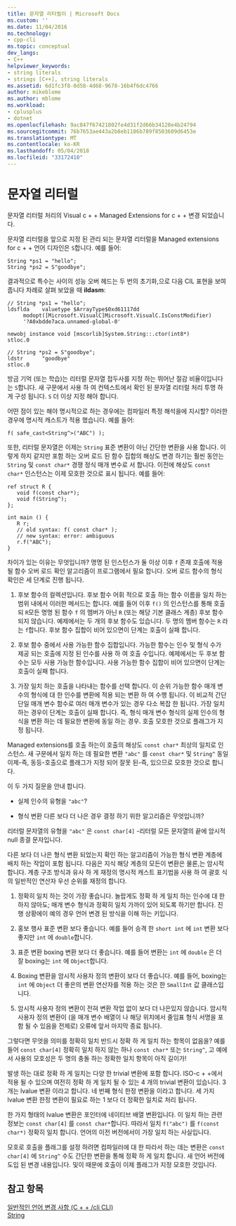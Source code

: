 ```yaml
---
title: 문자열 리터럴이 | Microsoft Docs
ms.custom: ''
ms.date: 11/04/2016
ms.technology:
- cpp-cli
ms.topic: conceptual
dev_langs:
- C++
helpviewer_keywords:
- string literals
- strings [C++], string literals
ms.assetid: 6d1fc3f8-0d58-4d68-9678-16b4f6dc4766
author: mikeblome
ms.author: mblome
ms.workload:
- cplusplus
- dotnet
ms.openlocfilehash: 9ac847f67421802fe4d31f2d66b34128e4b24794
ms.sourcegitcommit: 76b7653ae443a2b8eb1186b789f8503609d6453e
ms.translationtype: MT
ms.contentlocale: ko-KR
ms.lasthandoff: 05/04/2018
ms.locfileid: "33172410"
---
```

# <a name="string-literal"></a>문자열 리터럴
문자열 리터럴 처리의 Visual c + + Managed Extensions for c + + 변경 되었습니다.  
  
 문자열 리터럴을 앞으로 지정 된 관리 되는 문자열 리터럴을 Managed extensions for c + + 언어 디자인은 `S`합니다. 예를 들어:  
  
```  
String *ps1 = "hello";  
String *ps2 = S"goodbye";  
```  
  
 결과적으로 특수는 사이의 성능 오버 헤드는 두 번의 초기화,으로 다음 CIL 표현을 보여 줍니다 차례로 살펴 보았을 때 **ildasm**:  
  
```  
// String *ps1 = "hello";  
ldsflda    valuetype $ArrayType$0xd61117dd  
     modopt([Microsoft.VisualC]Microsoft.VisualC.IsConstModifier)   
     '?A0xbdde7aca.unnamed-global-0'  
  
newobj instance void [mscorlib]System.String::.ctor(int8*)  
stloc.0  
  
// String *ps2 = S"goodbye";  
ldstr      "goodbye"  
stloc.0  
```  
  
 방금 기억 (또는 학습)는 리터럴 문자열 접두사를 지정 하는 뛰어난 절감 비율이입니다는 `S`합니다. 새 구문에서 사용 하 여 컨텍스트에서 확인 된 문자열 리터럴 처리 투명 하 게 구성 됩니다. `S` 더 이상 지정 해야 합니다.  
  
 어떤 점이 있는 해야 명시적으로 하는 경우에는 컴파일러 특정 해석을에 지시할? 이러한 경우에 명시적 캐스트가 적용 했습니다. 예를 들어:  
  
```  
f( safe_cast<String^>("ABC") );  
```  
  
 또한, 리터럴 문자열은 이제는 `String` 표준 변환이 아닌 간단한 변환을 사용 합니다. 이렇게 하지 같지만 포함 하는 오버 로드 된 함수 집합의 해상도 변경 하기는 훨씬 동안는 `String` 및 `const char*` 경쟁 정식 매개 변수로 서 합니다. 이전에 해상도 `const char*` 인스턴스는 이제 모호한 것으로 표시 됩니다. 예를 들어:  
  
```  
ref struct R {  
   void f(const char*);  
   void f(String^);  
};  
  
int main () {  
   R r;  
   // old syntax: f( const char* );  
   // new syntax: error: ambiguous  
   r.f("ABC");   
}  
```  
  
 차이가 있는 이유는 무엇입니까? 명명 된 인스턴스가 둘 이상 이후 `f` 존재 호출에 적용 될 함수 오버 로드 확인 알고리즘이 프로그램에서 필요 합니다. 오버 로드 함수의 형식 확인은 세 단계로 진행 됩니다.  
  
1.  후보 함수의 컬렉션입니다. 후보 함수 어휘 적으로 호출 하는 함수 이름을 일치 하는 범위 내에서 이러한 메서드는 합니다. 예를 들어 이후 `f()` 의 인스턴스를 통해 호출 되 `R`모든 명명 된 함수 `f` 의 맴버가 아닌 `R` (또는 해당 기본 클래스 계층) 후보 함수 되지 않습니다. 예제에서는 두 개의 후보 함수도 있습니다. 두 명의 멤버 함수는 `R` 라는 `f`합니다. 후보 함수 집합이 비어 있으면이 단계는 호출이 실패 합니다.  
  
2.  후보 함수 중에서 사용 가능한 함수 집합입니다. 가능한 함수는 인수 및 형식 수가 제공 되는 호출에 지정 된 인수를 사용 하 여 호출 수입니다. 예제에서는 두 후보 함수는 모두 사용 가능한 함수입니다. 사용 가능한 함수 집합이 비어 있으면이 단계는 호출이 실패 합니다.  
  
3.  가장 일치 하는 호출을 나타내는 함수를 선택 합니다. 이 순위 가능한 함수 매개 변수의 형식에 대 한 인수를 변환에 적용 되는 변환 하 여 수행 됩니다. 이 비교적 간단 단일 매개 변수 함수로 여러 매개 변수가 있는 경우 다소 복잡 한 됩니다. 가장 일치 하는 경우이 단계는 호출이 실패 합니다. 즉, 형식 매개 변수 형식의 실제 인수의 형식을 변환 하는 데 필요한 변환에 동일 하는 경우. 호출 모호한 것으로 플래그가 지정 됩니다.  
  
 Managed extensions를 호출 하는이 호출의 해상도 `const char*` 최상의 일치로 인스턴스. 새 구문에서 일치 하는 데 필요한 변환 `"abc"` 를 `const char*` 및 `String^` 동일 이제-즉, 동등-호출으로 플래그가 지정 되어 잘못 된-즉, 있으므로 모호한 것으로 합니다.  
  
 이 두 가지 질문을 안내 합니다.  
  
-   실제 인수의 유형을 `"abc"`?  
  
-   형식 변환 다른 보다 더 나은 경우 결정 하기 위한 알고리즘은 무엇입니까?  
  
 리터럴 문자열의 유형을 `"abc"` 은 `const char[4]` -리터럴 모든 문자열의 끝에 암시적 null 종결 문자입니다.  
  
 다른 보다 더 나은 형식 변환 되었는지 확인 하는 알고리즘이 가능한 형식 변환 계층에 배치 하는 작업이 포함 됩니다. 다음은 지식 해당 계층의 모든이 변환은 물론,는 암시적 합니다. 계층 구조 방식과 유사 하 게 재정의 명시적 캐스트 표기법을 사용 하 여 괄호 식의 일반적인 연산자 우선 순위를 재정의 합니다.  
  
1.  정확히 일치 하는 것이 가장 좋습니다. 놀랍게도 정확 하 게 일치 하는 인수에 대 한 하지 않아도; 매개 변수 형식과 정확히 일치 가까이 있어 되도록 하기만 합니다. 진행 상황에이 예의 경우 언어 변경 된 방식을 이해 하는 키입니다.  
  
2.  홍보 행사 표준 변환 보다 좋습니다. 예를 들어 승격 한 `short int` 에 `int` 변환 보다 좋지만 `int` 에 `double`합니다.  
  
3.  표준 변환 boxing 변환 보다 더 좋습니다. 예를 들어 변환는 `int` 에 `double` 은 더 잘 boxing는 `int` 에 `Object`합니다.  
  
4.  Boxing 변환을 암시적 사용자 정의 변환이 보다 더 좋습니다. 예를 들어, boxing는 `int` 에 `Object` 더 좋은의 변환 연산자를 적용 하는 것은 한 `SmallInt` 값 클래스입니다.  
  
5.  암시적 사용자 정의 변환이 전혀 변환 작업 없이 보다 더 나은있지 않습니다. 암시적 사용자 정의 변환이 (을 매개 변수 배열이 나 해당 위치에서 줄임표 형식 서명을 포함 될 수 있음을 전제로) 오류에 앞서 마지막 종료 됩니다.  
  
 그렇다면 무엇을 의미를 정확히 일치 반드시 정확 하 게 일치 하는 항목이 없음을? 예를 들어 `const char[4]` 정확히 일치 하지 않는 하나 `const char*` 또는 `String^`, 고 예에서 사용의 모호성은 두 명의 충돌 하는 정확한 일치 항목이 아직 길이가!  
  
 발생 하는 대로 정확 하 게 일치는 다양 한 trivial 변환에 포함 합니다. ISO-c + +에서 적용 될 수 있으며 여전히 정확 하 게 일치 될 수 있는 4 개의 trivial 변환이 있습니다. 3 개는 lvalue 변환 이라고 합니다. 네 번째 형식 한정 변환을 이라고 합니다. 세 가지 lvalue 변환 한정 변환이 필요로 하는 1 보다 더 정확한 일치로 처리 됩니다.  
  
 한 가지 형태의 lvalue 변환은 포인터에 네이티브 배열 변환입니다. 이 일치 하는 관련 정보는 `const char[4]` 를 `const char*`합니다. 따라서 일치 `f("abc")` 를 `f(const char*)` 정확히 일치 합니다. 언어의 이전 버전에서이 가장 일치 하는 사실입니다.  
  
 모호로 호출을 플래그를 설정 하려면 컴파일러에 대 한 따라서 하는 데는 변환은 `const char[4]` 에 `String^` 수도 간단한 변환을 통해 정확 하 게 일치 합니다. 새 언어 버전에 도입 된 변경 내용입니다. 및이 때문에 호출이 이제 플래그가 지정 모호한 것입니다.  
  
## <a name="see-also"></a>참고 항목  
 [일반적인 언어 변경 사항 (C + + /cli CLI)](../dotnet/general-language-changes-cpp-cli.md)   
 [String](../windows/string-cpp-component-extensions.md)